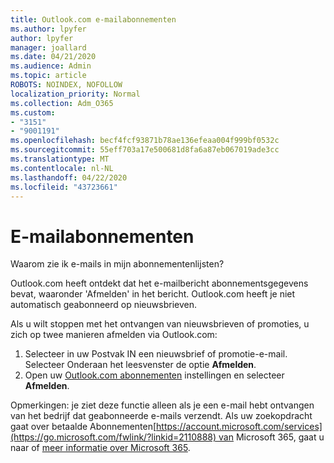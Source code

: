 ```yaml
---
title: Outlook.com e-mailabonnementen
ms.author: lpyfer
author: lpyfer
manager: joallard
ms.date: 04/21/2020
ms.audience: Admin
ms.topic: article
ROBOTS: NOINDEX, NOFOLLOW
localization_priority: Normal
ms.collection: Adm_O365
ms.custom:
- "3151"
- "9001191"
ms.openlocfilehash: becf4fcf93871b78ae136efeaa004f999bf0532c
ms.sourcegitcommit: 55eff703a17e500681d8fa6a87eb067019ade3cc
ms.translationtype: MT
ms.contentlocale: nl-NL
ms.lasthandoff: 04/22/2020
ms.locfileid: "43723661"
---
```

# <a name="email-subscriptions"></a>E-mailabonnementen

Waarom zie ik e-mails in mijn abonnementenlijsten?

Outlook.com heeft ontdekt dat het e-mailbericht abonnementsgegevens bevat, waaronder 'Afmelden' in het bericht. Outlook.com heeft je niet automatisch geabonneerd op nieuwsbrieven.

Als u wilt stoppen met het ontvangen van nieuwsbrieven of promoties, u zich op twee manieren afmelden via Outlook.com:
1. Selecteer in uw Postvak IN een nieuwsbrief of promotie-e-mail. Selecteer Onderaan het leesvenster de optie **Afmelden**.
2. Open uw [Outlook.com abonnementen](https://go.microsoft.com/fwlink/?linkid=2110887) instellingen en selecteer **Afmelden**.

Opmerkingen: je ziet deze functie alleen als je een e-mail hebt ontvangen van het bedrijf dat geabonneerde e-mails verzendt.
Als uw zoekopdracht gaat over betaalde Abonnementen[https://account.microsoft.com/services](https://go.microsoft.com/fwlink/?linkid=2110888) van Microsoft 365, gaat u naar of [meer informatie over Microsoft 365](https://products.office.com/compare-all-microsoft-office-products?tab=1&WT.mc_id=PROD_OL-Web_Support_O365NewValue_Upgrade).
  